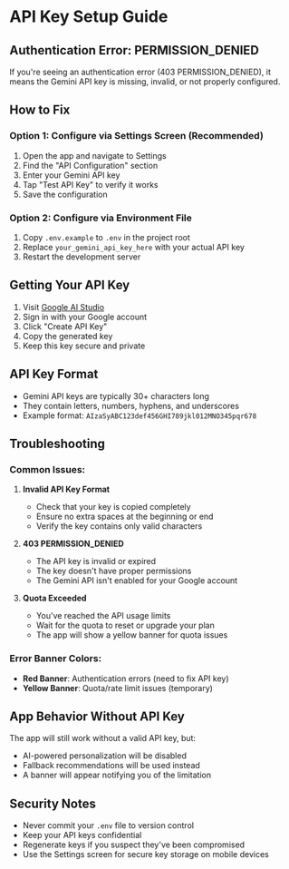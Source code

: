 # API Key Setup Guide

## Authentication Error: PERMISSION_DENIED

If you're seeing an authentication error (403 PERMISSION_DENIED), it means the Gemini API key is missing, invalid, or not properly configured.

## How to Fix

### Option 1: Configure via Settings Screen (Recommended)
1. Open the app and navigate to Settings
2. Find the "API Configuration" section
3. Enter your Gemini API key
4. Tap "Test API Key" to verify it works
5. Save the configuration

### Option 2: Configure via Environment File
1. Copy `.env.example` to `.env` in the project root
2. Replace `your_gemini_api_key_here` with your actual API key
3. Restart the development server

## Getting Your API Key

1. Visit [Google AI Studio](https://makersuite.google.com/app/apikey)
2. Sign in with your Google account
3. Click "Create API Key"
4. Copy the generated key
5. Keep this key secure and private

## API Key Format

- Gemini API keys are typically 30+ characters long
- They contain letters, numbers, hyphens, and underscores
- Example format: `AIzaSyABC123def456GHI789jkl012MNO345pqr678`

## Troubleshooting

### Common Issues:

1. **Invalid API Key Format**
   - Check that your key is copied completely
   - Ensure no extra spaces at the beginning or end
   - Verify the key contains only valid characters

2. **403 PERMISSION_DENIED**
   - The API key is invalid or expired
   - The key doesn't have proper permissions
   - The Gemini API isn't enabled for your Google account

3. **Quota Exceeded**
   - You've reached the API usage limits
   - Wait for the quota to reset or upgrade your plan
   - The app will show a yellow banner for quota issues

### Error Banner Colors:
- **Red Banner**: Authentication errors (need to fix API key)
- **Yellow Banner**: Quota/rate limit issues (temporary)

## App Behavior Without API Key

The app will still work without a valid API key, but:
- AI-powered personalization will be disabled
- Fallback recommendations will be used instead
- A banner will appear notifying you of the limitation

## Security Notes

- Never commit your `.env` file to version control
- Keep your API keys confidential
- Regenerate keys if you suspect they've been compromised
- Use the Settings screen for secure key storage on mobile devices
